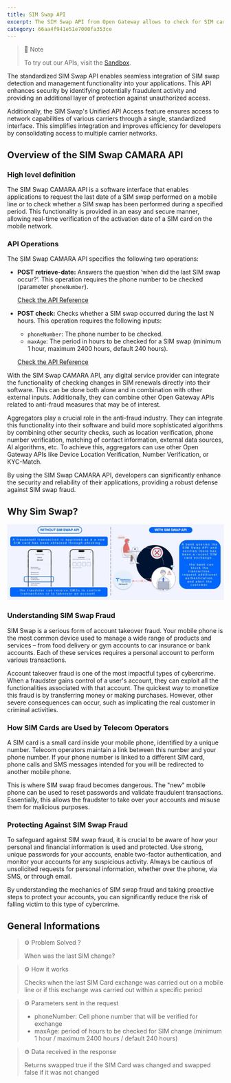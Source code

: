 ```yaml
---
title: SIM Swap API
excerpt: The SIM Swap API from Open Gateway allows to check for SIM card swaps for fraud prevention purposes
category: 66aa4f941e51e7000fa353ce
---
```


> 📘 Note
>
> To try out our APIs, visit the [Sandbox](https://opengateway.telefonica.com/developer-hub/unirse).

The standardized SIM Swap API enables seamless integration of SIM swap detection and management functionality into your applications. This API enhances security by identifying potentially fraudulent activity and providing an additional layer of protection against unauthorized access.

Additionally, the SIM Swap's Unified API Access feature ensures access to network capabilities of various carriers through a single, standardized interface. This simplifies integration and improves efficiency for developers by consolidating access to multiple carrier networks.

## Overview of the SIM Swap CAMARA API

### High level definition

The SIM Swap CAMARA API is a software interface that enables applications to request the last date of a SIM swap performed on a mobile line or to check whether a SIM swap has been performed during a specified period. This functionality is provided in an easy and secure manner, allowing real-time verification of the activation date of a SIM card on the mobile network.

### API Operations

The SIM Swap CAMARA API specifies the following two operations:

- **POST retrieve-date:** Answers the question ‘when did the last SIM swap occur?’. This operation requires the phone number to be checked (parameter `phoneNumber`).

  [Check the API Reference](/reference/retrievesimswapdate)

- **POST check:** Checks whether a SIM swap occurred during the last N hours. This operation requires the following inputs:
  - `phoneNumber`: The phone number to be checked.
  - `maxAge`: The period in hours to be checked for a SIM swap (minimum 1 hour, maximum 2400 hours, default 240 hours).

  [Check the API Reference](/reference/checksimswap)

With the SIM Swap CAMARA API, any digital service provider can integrate the functionality of checking changes in SIM renewals directly into their software. This can be done both alone and in combination with other external inputs. Additionally, they can combine other Open Gateway APIs related to anti-fraud measures that may be of interest.

Aggregators play a crucial role in the anti-fraud industry. They can integrate this functionality into their software and build more sophisticated algorithms by combining other security checks, such as location verification, phone number verification, matching of contact information, external data sources, AI algorithms, etc. To achieve this, aggregators can use other Open Gateway APIs like Device Location Verification, Number Verification, or KYC-Match.

By using the SIM Swap CAMARA API, developers can significantly enhance the security and reliability of their applications, providing a robust defense against SIM swap fraud.

## Why Sim Swap?
![SIMSwap](https://github.com/Telefonica/opengateway-developers-website/raw/main/catalog/simswap/images/SIMSwap.png)

### Understanding SIM Swap Fraud

SIM Swap is a serious form of account takeover fraud. Your mobile phone is the most common device used to manage a wide range of products and services – from food delivery or gym accounts to car insurance or bank accounts. Each of these services requires a personal account to perform various transactions.

Account takeover fraud is one of the most impactful types of cybercrime. When a fraudster gains control of a user's account, they can exploit all the functionalities associated with that account. The quickest way to monetize this fraud is by transferring money or making purchases. However, other severe consequences can occur, such as implicating the real customer in criminal activities.

### How SIM Cards are Used by Telecom Operators

A SIM card is a small card inside your mobile phone, identified by a unique number. Telecom operators maintain a link between this number and your phone number. If your phone number is linked to a different SIM card, phone calls and SMS messages intended for you will be redirected to another mobile phone.

This is where SIM swap fraud becomes dangerous. The "new" mobile phone can be used to reset passwords and validate fraudulent transactions. Essentially, this allows the fraudster to take over your accounts and misuse them for malicious purposes.

### Protecting Against SIM Swap Fraud

To safeguard against SIM swap fraud, it is crucial to be aware of how your personal and financial information is used and protected. Use strong, unique passwords for your accounts, enable two-factor authentication, and monitor your accounts for any suspicious activity. Always be cautious of unsolicited requests for personal information, whether over the phone, via SMS, or through email.

By understanding the mechanics of SIM swap fraud and taking proactive steps to protect your accounts, you can significantly reduce the risk of falling victim to this type of cybercrime.


## General Informations

> ⚙️ Problem Solved ? 
>
> When was the last SIM change?


> ⚙️ How it works 
>
> Checks when the last SIM Card exchange was carried out on a mobile line or if this exchange was carried out within a specific period

> ⚙️ Parameters sent in the request 
>
> - phoneNumber: Cell phone number that will be verified for exchange
> -  maxAge: period of hours to be checked for SIM change (minimum 1 hour / maximum 2400 hours / default 240 hours)  


> ⚙️ Data received in the response
>
> Returns swapped true if the SIM Card was changed and swapped false if it was not changed 









